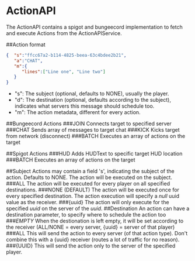 # ActionAPI
The ActionAPI contains a spigot and bungeecord implementation to fetch and execute Actions from the ActionAPIService.

##Action format
```json
{  "s":"ffcc67a2-b114-4825-beea-63c4bdee2b21",
   "a":"CHAT",
   "m":{  
      "lines":["Line one", "Line two"]
   }
}
```
- "s": The subject (optional, defaults to NONE), usually the player.
- "d": The destination (optional, defaults according to the subject), indicates what servers this message should schedule too.
- "m": The action metadata, different for every action.

##Bungeecord Actions
###JOIN
Connects target to specified server
###CHAT
Sends array of messages to target chat
###KICK
Kicks target from network (disconnect)
###BATCH
Executes an array of actions on the target

##Spigot Actions
###HUD
Adds HUDText to specific target HUD location
###BATCH
Executes an array of actions on the target

##Subject
Actions may contain a field 's', indicating the subject of the action. Defaults to NONE. The action will be executed on the subject.
###ALL
The action will be executed for every player on all specified destinations.
###NONE (DEFAULT)
The action will be executed once for every specified destination. The action execution will specify a *null* uuid value as the receiver.
###{uuid}
The action will only execute for the specified *uuid* on the server of the *uuid*.
##Destination
An action can have a destination parameter, to specify where to schedule the action too
###*EMPTY*
When the destionation is left empty, it will be set according to the receiver (ALL/NONE = every server, {uuid} = server of that player)
###ALL
This will send the action to every server (of that action type). Don't combine this with a {uuid} receiver (routes a lot of traffic for no reason).
###{UUID}
This will send the action only to the server of the specified player.
